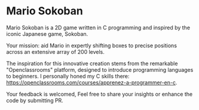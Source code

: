 # Mario Sokoban
Mario Sokoban is a 2D game written in C programming and inspired by the iconic Japanese game, Sokoban.

Your mission: aid Mario in expertly shifting boxes to precise positions across an extensive array of 200 levels.

The inspiration for this innovative creation stems from the remarkable "Openclassrooms" platform, designed to introduce programming languages to beginners. I personally honed my C skills there: https://openclassrooms.com/courses/apprenez-a-programmer-en-c.

Your feedback is welcomed, Feel free to share your insights or enhance the code by submitting PR.

